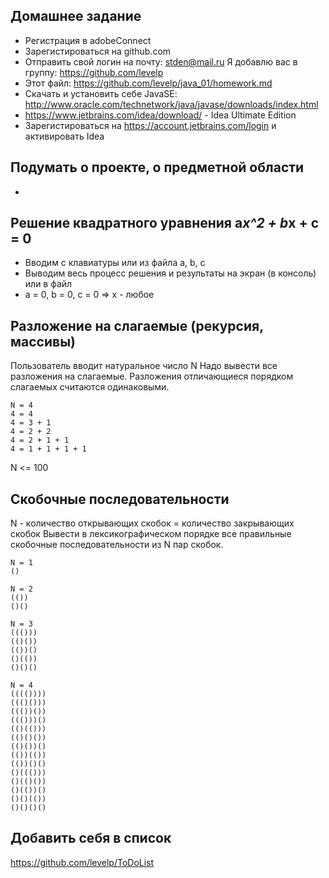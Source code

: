 ﻿Домашнее задание
-----------------

* Регистрация в adobeConnect
* Зарегистироваться на github.com 
* Отправить свой логин на почту: stden@mail.ru 
Я добавлю вас в группу: https://github.com/levelp
* Этот файл: https://github.com/levelp/java_01/homework.md
* Скачать и установить себе JavaSE: http://www.oracle.com/technetwork/java/javase/downloads/index.html
* https://www.jetbrains.com/idea/download/ - Idea Ultimate Edition 
* Зарегистироваться на https://account.jetbrains.com/login
и активировать Idea 

Подумать о проекте, о предметной области
----------------------------------------
*


Решение квадратного уравнения a*x^2 + b*x + c = 0 
-------------------------------------------------
 * Вводим с клавиатуры или из файла a, b, c
 * Выводим весь процесс решения и результаты на экран (в консоль) или в файл
 * a = 0, b = 0, c = 0  =>  x - любое

Разложение на слагаемые (рекурсия, массивы)
-------------------------------------------
Пользователь вводит натуральное число N
Надо вывести все разложения на слагаемые. Разложения отличающиеся порядком слагаемых считаются одинаковыми.
```
N = 4
4 = 4
4 = 3 + 1
4 = 2 + 2 
4 = 2 + 1 + 1
4 = 1 + 1 + 1 + 1
```
N <= 100

Скобочные последовательности
----------------------------
N - количество открывающих скобок = количество закрывающих скобок
Вывести в лексикографическом порядке все правильные скобочные последовательности из N пар скобок.
```
N = 1
()
```
```
N = 2
(())
()()
```
```
N = 3
((()))
(()())
(())()
()(())
()()()
```
```
N = 4
(((())))
((()()))
((())())
((()))()
(()(()))
(()()())
(()())()
(())(())
(())()()
()((()))
()(()())
()(())()
()()(())
()()()()
```




Добавить себя в список 
----------------------
https://github.com/levelp/ToDoList


